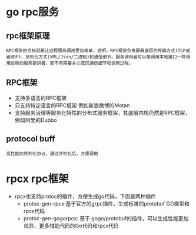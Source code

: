 # go rpc服务

## rpc框架原理
    RPC框架的目标就是让远程服务调用更加简单，透明，RPC框架负责屏蔽底层的传输方式(TCP或者UDP)、序列化方式(XML/Json/二进制)和通信细节。服务调用者可以像调用本地接口一样调用远程的服务提供者，而不用需要关心底层通信细节和调用过程。

## RPC框架
- 支持多语言的RPC框架
- 只支持特定语言的RPC框架 例如新浪微博的Motan
- 支持服务治理等服务化特性的分布式服务框架，其底层内核仍然是RPC框架，例如阿里的Dubbo

## protocol buff 
    高性能的序列化协议，通过序列化后，方便调用

# rpcx rpc框架
- rpcx也支持protoc的插件，方便生成go代码，下面是两种插件
    - protoc-gen-rpcx:基于官方的grpc插件，生成标准的protobuf GO类型和rpcx代码
    - protoc-gen-gogorpcx: 基于 gogo/protobuf的插件，可以生成性能更加优异、更多辅助代码的Go代码和rpcx代码
